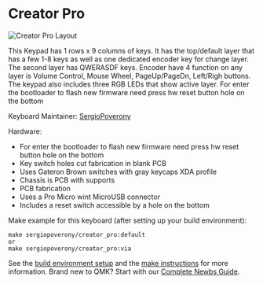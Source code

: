 # Creator Pro

![Creator Pro Layout](https://i.imgur.com/0PmpLcM.png)

This Keypad has 1 rows x 9 columns of keys. It has the top/default layer that
has a few 1-8 keys as well as one dedicated encoder key for change layer. The
 second layer has QWERASDF keys. Encoder have 4 function on any layer is 
 Volume Control, Mouse Wheel, PageUp/PageDn, Left/Righ buttons.
The keypad also includes three RGB LEDs that show active layer.
For enter the bootloader to flash new firmware need press hw reset button hole on the bottom

Keyboard Maintainer: [SergioPoverony](https://github.com/sergiopoverony)  

Hardware:
  * For enter the bootloader to flash new firmware need press hw reset button hole on the bottom
  * Key switch holes cut fabrication in blank PCB
  * Uses Gateron Brown switches with gray keycaps XDA profile
  * Chassis is PCB with supports
  * PCB fabrication
  * Uses a Pro Micro wint MicroUSB connector
  * Includes a reset switch accessible by a hole on the bottom

Make example for this keyboard (after setting up your build environment):

    make sergiopoverony/creator_pro:default
	or
	make sergiopoverony/creator_pro:via

See the [build environment setup](https://docs.qmk.fm/#/getting_started_build_tools) and the [make instructions](https://docs.qmk.fm/#/getting_started_make_guide) for more information. Brand new to QMK? Start with our [Complete Newbs Guide](https://docs.qmk.fm/#/newbs).
